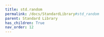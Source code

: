 ```yaml
---
title: std.random
permalink: /docs/StandardLibrary#std_random
parent: Standard Library
has_children: True
nav_order: 12
---
```

